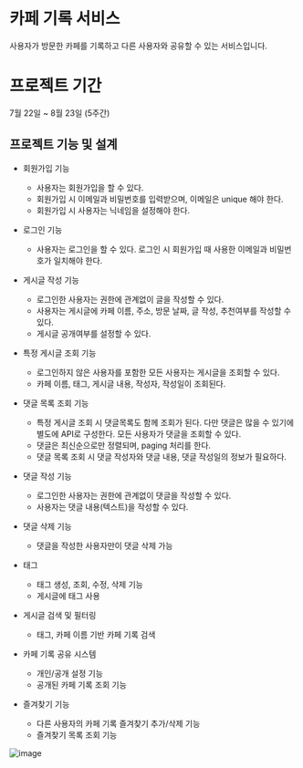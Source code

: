 # 카페 기록 서비스 

사용자가 방문한 카페를 기록하고 다른 사용자와 공유할 수 있는 서비스입니다.

# 프로젝트 기간 
  7월 22일 ~ 8월 23일 (5주간)
## 프로젝트 기능 및 설계
- 회원가입 기능
  - 사용자는 회원가입을 할 수 있다.
  - 회원가입 시 이메일과 비밀번호를 입력받으며, 이메일은 unique 해야 한다.
  - 회원가입 시 사용자는 닉네임을 설정해야 한다.

- 로그인 기능
  - 사용자는 로그인을 할 수 있다. 로그인 시 회원가입 때 사용한 이메일과 비밀번호가 일치해야 한다.

- 게시글 작성 기능 
  - 로그인한 사용자는 권한에 관계없이 글을 작성할 수 있다.
  - 사용자는 게시글에 카페 이름, 주소, 방문 날짜, 글 작성, 추천여부를 작성할 수 있다.
  - 게시글 공개여부를 설정할 수 있다.
  
- 특정 게시글 조회 기능
  - 로그인하지 않은 사용자를 포함한 모든 사용자는 게시글을 조회할 수 있다.
  - 카페 이름, 태그, 게시글 내용, 작성자, 작성일이 조회된다.

- 댓글 목록 조회 기능
  - 특정 게시글 조회 시 댓글목록도 함께 조회가 된다. 다만 댓글은 많을 수 있기에 별도에 API로 구성한다. 모든 사용자가 댓글을 조회할 수 있다.
  - 댓글은 최신순으로만 정렬되며, paging 처리를 한다.
  - 댓글 목록 조회 시 댓글 작성자와 댓글 내용, 댓글 작성일의 정보가 필요하다.

- 댓글 작성 기능
  - 로그인한 사용자는 권한에 관계없이 댓글을 작성할 수 있다.
  - 사용자는 댓글 내용(텍스트)을 작성할 수 있다.

- 댓글 삭제 기능
  - 댓글을 작성한 사용자만이 댓글 삭제 가능
     
- 태그 
  - 태그 생성, 조회, 수정, 삭제 기능
  - 게시글에 태그 사용

- 게시글 검색 및 필터링
  - 태그, 카페 이름 기반 카페 기록 검색

- 카페 기록 공유 시스템
  - 개인/공개 설정 기능
  - 공개된 카페 기록 조회 기능


- 즐겨찾기 기능
  - 다른 사용자의 카페 기록 즐겨찾기 추가/삭제 기능
  - 즐겨찾기 목록 조회 기능


![image](https://github.com/user-attachments/assets/c21bf5ac-ee96-4088-84c2-54e5248a5489)




